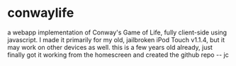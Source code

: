 # conwaylife

a webapp implementation of Conway's Game of Life, fully client-side using javascript. I made it primarily for my old, jailbroken iPod Touch v1.1.4, but it may work on other devices as well. this is a few years old already, just finally got it working from the homescreen and created the github repo -- jc
